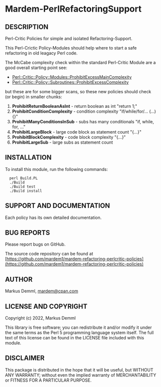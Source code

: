 
# Mardem-PerlRefactoringSupport

## DESCRIPTION

Perl-Critic Policies for simple and isolated Refactoring-Support.

This Perl-Crictic Policy-Modules should help where to start a safe
refactoring in old leagacy Perl code.

The McCabe complexity check within the standard Perl-Critic Module are a good
overall starting point see:

* [Perl::Critic::Policy::Modules::ProhibitExcessMainComplexity](https://metacpan.org/pod/Perl::Critic::Policy::Modules::ProhibitExcessMainComplexity)
* [Perl::Critic::Policy::Subroutines::ProhibitExcessComplexity](https://metacpan.org/pod/Perl::Critic::Policy::Subroutines::ProhibitExcessComplexity)

but these are for some bigger scans, so these new policies should check (or begin) in smaller chunks:

1. **ProhibitReturnBooleanAsInt** - return boolean as int "return 1;"
1. **ProhibitConditionComplexity** - condition complexity "if/while/for/... (...){}"
1. **ProhibitManyConditionsInSub** - subs has many conditionals "if, while, for, ..."
1. **ProhibitLargeBlock** - large code block as statement count "{...}"
1. **ProhibitBlockComplexity** - code block complexity "{...}"
1. **ProhibitLargeSub** - large subs as statement count

## INSTALLATION

To install this module, run the following commands:

```
  perl Build.PL
  ./Build
  ./Build test
  ./Build install
```

## SUPPORT AND DOCUMENTATION

Each policy has its own detailed documentation.

## BUG REPORTS

Please report bugs on GitHub.

The source code repository can be found at [https://github.com/mardem1/mardem-refactoring-perlcritic-policies](https://github.com/mardem1/mardem-refactoring-perlcritic-policies)

## AUTHOR

Markus Demml, mardem@cpan.com

## LICENSE AND COPYRIGHT

Copyright (c) 2022, Markus Demml

This library is free software; you can redistribute it and/or modify it
under the same terms as the Perl 5 programming language system itself.
The full text of this license can be found in the LICENSE file included
with this module.

## DISCLAIMER

This package is distributed in the hope that it will be useful, but WITHOUT
ANY WARRANTY; without even the implied warranty of MERCHANTABILITY or FITNESS
FOR A PARTICULAR PURPOSE.
